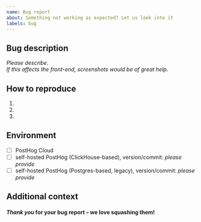 ```yaml
---
name: Bug report
about: Something not working as expected? Let us look into it
labels: bug
---
```


## Bug description

*Please describe.*  
*If this affects the front-end, screenshots would be of great help.*  

## How to reproduce

1.
2.
3.

## Environment

- [ ] PostHog Cloud
- [ ] self-hosted PostHog (ClickHouse-based), version/commit: _please provide_
- [ ] self-hosted PostHog (Postgres-based, legacy), version/commit: _please provide_

## Additional context



#### *Thank you* for your bug report – we love squashing them!
